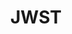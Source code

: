 ---
iconAlt: Flat white illustration of the JWST primary mirror on a dark grey background.
iconPath: jwst.svg
links:
- title: JWST on Wikipedia
  url: https://en.wikipedia.org/wiki/James_Webb_Space_Telescope
resources:
- name: thumb
  params:
    alt: Flat white illustration of the JWST primary mirror on a dark grey background.
  src: jwst-thumb.svg
title: JWST
---